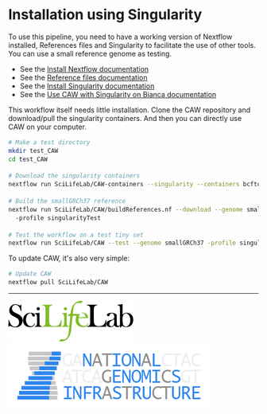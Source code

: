 # Installation using Singularity

To use this pipeline, you need to have a working version of Nextflow installed, References files and Singularity to facilitate the use of other tools. You can use a small reference genome as testing.

- See the [Install Nextflow documentation](https://github.com/SciLifeLab/NGI-NextflowDocs/blob/master/docs/INSTALL.md)
- See the [Reference files documentation](REFERENCES.md)
- See the [Install Singularity documentation](http://singularity.lbl.gov/install-linux)
- See the [Use CAW with Singularity on Bianca documentation](USE_SINGULARITY_BIANCA.md)


This workflow itself needs little installation. Clone the CAW repository and download/pull the singularity containers. And then you can directly use CAW on your computer.

```bash
# Make a test directory
mkdir test_CAW
cd test_CAW

# Download the singularity containers
nextflow run SciLifeLab/CAW-containers --singularity --containers bcftools,concatvcf,fastqc,freebayes,gatk,htslib,igvtools,mapreads,multiqc,picard,qualimap,runallelecount,runascat,runconvertallelecounts,runmanta,samtools,snpeffgrch37,snpeffgrch38,strelka,vepgrch37,vepgrch38 --singularityPublishDir containers/

# Build the smallGRCh37 reference
nextflow run SciLifeLab/CAW/buildReferences.nf --download --genome smallGRCh37
  -profile singularityTest

# Test the workflow on a test tiny set
nextflow run SciLifeLab/CAW --test --genome smallGRCh37 -profile singularityTest
```

To update CAW, it's also very simple:

```bash
# Update CAW
nextflow pull SciLifeLab/CAW
```

--------------------------------------------------------------------------------

[![](images/SciLifeLab_logo.png "SciLifeLab")][scilifelab-link] [![](images/NGI-final-small.png "NGI")][ngi-link]

[ngi-link]: https://ngisweden.scilifelab.se/
[scilifelab-link]: http://www.scilifelab.se/
